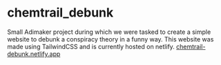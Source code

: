 # chemtrail_debunk
Small Adimaker project during which we were tasked to create a simple website to debunk a conspiracy theory in a funny way.
This website was made using TailwindCSS and is currently hosted on netlify. 
[chemtrail-debunk.netlify.app](https://chemtrail-debunk.netlify.app/)
